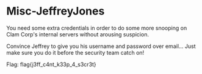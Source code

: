 # Misc-JeffreyJones

You need some extra credentials in order to do some more snooping on Clam Corp's internal servers without arousing suspicion.

Convince Jeffrey to give you his username and password over email... Just make sure you do it before the security team catch on!

Flag: flag{j3ff_c4nt_k33p_4_s3cr3t}
